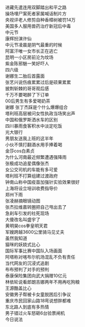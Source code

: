 进藏先遣连用双脚踏出和平之路  
操场埋尸案死者家属喊话制片方  
央视评老人修剪自种香樟树被罚14万  
美国多人服用兽药治疗新冠后中毒  
中元节  
康辉扮演许仙  
中元节凌晨是阴气最重的时候  
阿富汗唯一女市长正在逃亡  
昆明一小区房前沦为坟场  
紫金陈邪魅一笑好吓人  
四六级  
谢娜生二胎后首露面  
张艺兴说伤痕累累过后是硕果累累  
披荆斩棘的哥哥观后感  
千万不要喝醉了下订单  
00后男生有多爱喝奶茶  
谢娜 张丁杰踩是个什么爆爆组合  
塔利班高层被问女性执政当场笑出声  
中国和俄罗斯洒水车的区别  
四川暴雨食客积水中淡定吃饭  
光大银行  
男朋友送我上班的这半年  
小伙不慎打翻酒水用手捧着喝  
金莎cos白素贞  
为什么河南最近频繁遭遇强降雨  
张极成功追星偶像张杰  
女公交司机的车能有多可爱  
塔利班不打算组建过渡政府  
钟南山称中国疫苗加强针实验效果很好  
上海将设立培训收费指导价  
郑州下雨  
张凌赫摘眼镜动图  
张杰拉维嘉转圈把自己甩出去了  
急刹车引发的社死现场  
大傻改名叫盛宇了  
黄明昊cos拳皇明天君  
军嫂跨越3600公里骑马见丈夫  
虽然我知道  
猫咪的妖娆式比心  
国际军事比赛中国队入场画面  
阿塔称对喀布尔机场混乱不负有责任  
当代网友的沉浸式追剧  
布布预判了对手的预判  
泰康保险集团向武大捐赠10亿元  
林依轮说看郎朗吉娜两年不用再吃狗粮  
王源酷盖比心  
安徽男子帮被卡女童脱困后引争议  
重庆市民回家山路18弯说想胖都难  
东北路人到底有多热情  
男子错过火车怒砸6台验票闸机  
今日说法  
